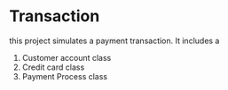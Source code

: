 # Transaction
this project  simulates a payment transaction. 
It includes a 
<ol>
  <li>Customer account class</li>
  <li>Credit card class </li>
  <li>Payment Process class </li>
 </ol>
